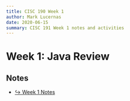```yaml
---
title: CISC 190 Week 1
author: Mark Lucernas
date: 2020-06-15
summary: CISC 191 Week 1 notes and activities
---
```



# Week 1: Java Review

## Notes

- [↪ Week 1 Notes](notes/index)

